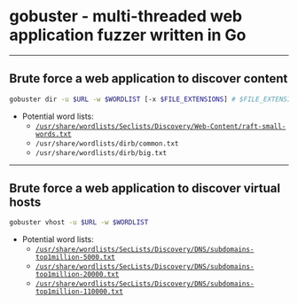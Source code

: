 # gobuster - multi-threaded web application fuzzer written in Go

---

## Brute force a web application to discover content

```bash
gobuster dir -u $URL -w $WORDLIST [-x $FILE_EXTENSIONS] # $FILE_EXTENSIONS -> php,txt,html
```

* Potential word lists:
	* [`/usr/share/wordlists/Seclists/Discovery/Web-Content/raft-small-words.txt`](https://raw.githubusercontent.com/danielmiessler/SecLists/master/Discovery/Web-Content/raft-small-words.txt)
	* `/usr/share/wordlists/dirb/common.txt`
	* `/usr/share/wordlists/dirb/big.txt`

---

## Brute force a web application to discover virtual hosts

```bash
gobuster vhost -u $URL -w $WORDLIST
```

- Potential word lists:
	- [`/usr/share/wordlists/SecLists/Discovery/DNS/subdomains-top1million-5000.txt`](https://raw.githubusercontent.com/danielmiessler/SecLists/master/Discovery/DNS/subdomains-top1million-5000.txt)
	- [`/usr/share/wordlists/SecLists/Discovery/DNS/subdomains-top1million-20000.txt`](https://raw.githubusercontent.com/danielmiessler/SecLists/master/Discovery/DNS/subdomains-top1million-20000.txt)
	- [`/usr/share/wordlists/SecLists/Discovery/DNS/subdomains-top1million-110000.txt`](https://raw.githubusercontent.com/danielmiessler/SecLists/master/Discovery/DNS/subdomains-top1million-110000.txt)
